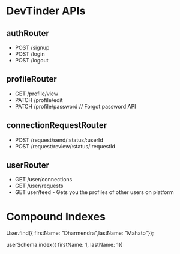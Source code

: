 # DevTinder APIs

## authRouter
- POST /signup
- POST /login
- POST /logout

## profileRouter
- GET /profile/view
- PATCH /profile/edit
- PATCH /profile/password // Forgot password API

## connectionRequestRouter
- POST /request/send/:status/:userId
- POST /request/review/:status/:requestId



## userRouter
- GET /user/connections
- GET /user/requests
- GET user/feed - Gets you the profiles of other users on platform



# Compound Indexes

User.find({ firstName: "Dharmendra",lastName: "Mahato"});

userSchema.index({ firstName: 1, lastName: 1})